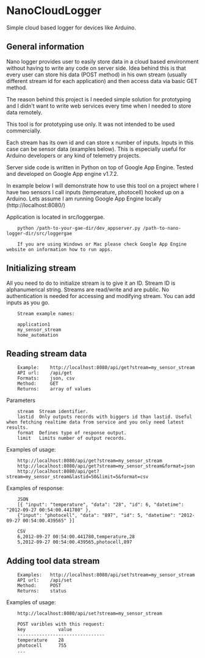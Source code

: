 NanoCloudLogger
===============

Simple cloud based logger for devices like Arduino.

General information
-----------------

Nano logger provides user to easily store data in a cloud based environment without having to write any code on server side. Idea behind this is that every user can store his data (POST method) in his own stream (usually different stream id for each application) and then access data via basic GET method.

The reason behind this project is I needed simple solution for prototyping and I didn't want to write web services every time when I needed to store data remotely.

This tool is for prototyping use only. It was not intended to be used commercially.

Each stream has its own id and can store x number of inputs. Inputs in this case can be sensor data (examples below). This is especially useful for Arduino developers or any kind of telemetry projects.

Server side code is written in Python on top of Google App Engine. Tested and developed on Google App engine v1.7.2.

In example below I will demonstrate how to use this tool on a project where I have two sensors I call inputs (temperature, photocell) hooked up on a Arduino. Lets assume I am running Google App Engine locally (http://localhost:8080/)

Application is located in src/loggergae.

		python /path-to-your-gae-dir/dev_appserver.py /path-to-nano-logger-dir/src/loggergae
		
		If you are using Windows or Mac please check Google App Engine website on information how to run apps.

Initializing stream
-----------------

All you need to do to initialize stream is to give it an ID. Stream ID is alphanumerical string. Streams are read/write and are public. No authentication is needed for accessing and modifying stream. You can add inputs as you go.

		Stream example names:
		
		application1
		my_sensor_stream
		home_automation


Reading stream data
-----------------

		Example:	http://localhost:8080/api/get?stream=my_sensor_stream
		API url:	/api/get
		Formats:	json, csv
		Method:		GET
		Returns:	array of values

Parameters

		stream	Stream identifier.
		lastid	Only outputs records with biggers id than lastid. Useful when fetching realtime data from service and you only need latest results.
		format	Defines type of response output.
		limit	Limits number of output records.

Examples of usage:

		http://localhost:8080/api/get?stream=my_sensor_stream
		http://localhost:8080/api/get?stream=my_sensor_stream&format=json
		http://localhost:8080/api/get?stream=my_sensor_stream&lastid=50&limit=5&format=csv 

Examples of response:

		JSON
		[{ "input": "temperature", "data": "28", "id": 6, "datetime": "2012-09-27 00:54:00.441780" }, 
		{"input": "photocell", "data": "897", "id": 5, "datetime": "2012-09-27 00:54:00.439565" }]
		
		CSV
		6,2012-09-27 00:54:00.441780,temperature,28
		5,2012-09-27 00:54:00.439565,photocell,897 

Adding tool data stream
--------------------

		Examples:	http://localhost:8080/api/set?stream=my_sensor_stream
		API url:	/api/set
		Method:		POST
		Returns:	status

Examples of usage:

		http://localhost:8080/api/set?stream=my_sensor_stream
		
		POST varibles with this request:
		key            value
		--------------------------------
		temperature    28
		photocell      755
		...


